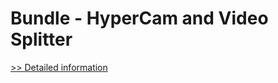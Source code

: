 # Bundle - HyperCam and Video Splitter
[>> Detailed information](https://secure.shareit.com/shareit/product.html?productid=300489507&affiliateid=200057808)